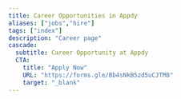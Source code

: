 ```yaml
---
title: Career Opportunities in Appdy
aliases: ["jobs","hire"]
tags: ["index"]
description: "Career page"
cascade:
  subtitle: Career Opportunity at Appdy
  CTA:
    title: "Apply Now"
    URL: "https://forms.gle/Bb4sNkB5zd5uCJTM8"
    target: "_blank"
---
```


